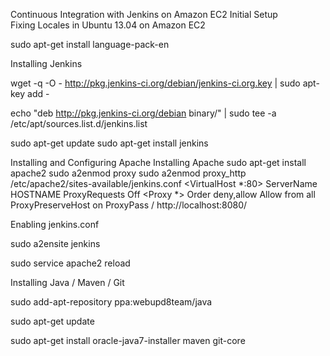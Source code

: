 Continuous Integration with Jenkins on Amazon EC2
Initial Setup	
Fixing Locales in Ubuntu 13.04 on Amazon EC2	

sudo apt-get install language-pack-en

Installing Jenkins

wget -q -O - http://pkg.jenkins-ci.org/debian/jenkins-ci.org.key | sudo apt-key add -

echo "deb http://pkg.jenkins-ci.org/debian binary/" | sudo tee -a /etc/apt/sources.list.d/jenkins.list

sudo apt-get update
sudo apt-get install jenkins

Installing and Configuring Apache
Installing Apache
sudo apt-get install apache2
sudo a2enmod proxy
sudo a2enmod proxy_http
/etc/apache2/sites-available/jenkins.conf
<VirtualHost *:80>
	ServerName HOSTNAME
	ProxyRequests Off
	<Proxy *>
		Order deny,allow
		Allow from all
	</Proxy>
	ProxyPreserveHost on
	ProxyPass / http://localhost:8080/
</VirtualHost>

Enabling jenkins.conf

sudo a2ensite jenkins

sudo service apache2 reload

Installing Java / Maven / Git

sudo add-apt-repository ppa:webupd8team/java

sudo apt-get update

sudo apt-get install oracle-java7-installer maven git-core
